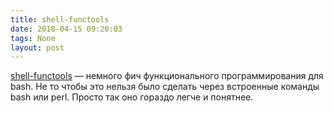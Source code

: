 ```yaml
---
title: shell-functools
date: 2018-04-15 09:20:03
tags: None
layout: post
---
```


[shell-functools](https://github.com/sharkdp/shell-functools) — немного фич функционального программирования для bash. Не то чтобы это нельзя было сделать через встроенные команды bash или perl. Просто так оно гораздо легче и понятнее.
